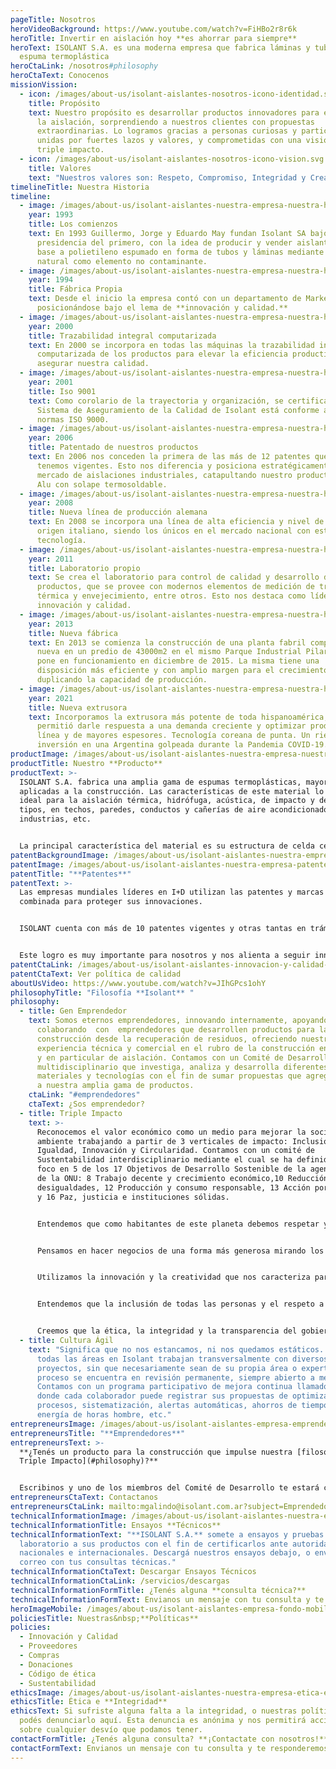 ```yaml
---
pageTitle: Nosotros
heroVideoBackground: https://www.youtube.com/watch?v=FiHBo2r8r6k
heroTitle: Invertir en aislación hoy **es ahorrar para siempre**
heroText: ISOLANT S.A. es una moderna empresa que fabrica láminas y tubos de
  espuma termoplástica
heroCtaLink: /nosotros#philosophy
heroCtaText: Conocenos
missionVission:
  - icon: /images/about-us/isolant-aislantes-nosotros-icono-identidad.svg
    title: Propósito
    text: Nuestro propósito es desarrollar productos innovadores para el mercado de
      la aislación, sorprendiendo a nuestros clientes con propuestas
      extraordinarias. Lo logramos gracias a personas curiosas y participativas,
      unidas por fuertes lazos y valores, y comprometidas con una visión de
      triple impacto.
  - icon: /images/about-us/isolant-aislantes-nosotros-icono-vision.svg
    title: Valores
    text: "Nuestros valores son: Respeto, Compromiso, Integridad y Creatividad."
timelineTitle: Nuestra Historia
timeline:
  - image: /images/about-us/isolant-aislantes-nuestra-empresa-nuestra-historia-1993.jpg
    year: 1993
    title: Los comienzos
    text: En 1993 Guillermo, Jorge y Eduardo May fundan Isolant SA bajo la
      presidencia del primero, con la idea de producir y vender aislantes en
      base a polietileno espumado en forma de tubos y láminas mediante gas
      natural como elemento no contaminante.
  - image: /images/about-us/isolant-aislantes-nuestra-empresa-nuestra-historia-1994.jpg
    year: 1994
    title: Fábrica Propia
    text: Desde el inicio la empresa contó con un departamento de Marketing
      posicionándose bajo el lema de **innovación y calidad.**
  - image: /images/about-us/isolant-aislantes-nuestra-empresa-nuestra-historia-2000.jpg
    year: 2000
    title: Trazabilidad integral computarizada
    text: En 2000 se incorpora en todas las máquinas la trazabilidad integral
      computarizada de los productos para elevar la eficiencia productiva y
      asegurar nuestra calidad.
  - image: /images/about-us/isolant-aislantes-nuestra-empresa-nuestra-historia-2001.jpg
    year: 2001
    title: Iso 9001
    text: Como corolario de la trayectoria y organización, se certifica que el
      Sistema de Aseguramiento de la Calidad de Isolant está conforme a las
      normas ISO 9000.
  - image: /images/about-us/isolant-aislantes-nuestra-empresa-nuestra-historia-2006.jpg
    year: 2006
    title: Patentado de nuestros productos
    text: En 2006 nos conceden la primera de las más de 12 patentes que actualmente
      tenemos vigentes. Esto nos diferencia y posiciona estratégicamente en el
      mercado de aislaciones industriales, catapultando nuestro producto Doble
      Alu con solape termosoldable.
  - image: /images/about-us/isolant-aislantes-nuestra-empresa-nuestra-historia-2008.jpg
    year: 2008
    title: Nueva línea de producción alemana
    text: En 2008 se incorpora una línea de alta eficiencia y nivel de calidad, de
      origen italiano, siendo los únicos en el mercado nacional con este tipo de
      tecnología.
  - image: /images/about-us/isolant-aislantes-nuestra-empresa-nuestra-historia-2011.jpg
    year: 2011
    title: Laboratorio propio
    text: Se crea el laboratorio para control de calidad y desarrollo de nuevos
      productos, que se provee con modernos elementos de medición de transmisión
      térmica y envejecimiento, entre otros. Esto nos destaca como líderes en
      innovación y calidad.
  - image: /images/about-us/isolant-aislantes-nuestra-empresa-nuestra-historia-2013.jpg
    year: 2013
    title: Nueva fábrica
    text: En 2013 se comienza la construcción de una planta fabril completamente
      nueva en un predio de 43000m2 en el mismo Parque Industrial Pilar, que se
      pone en funcionamiento en diciembre de 2015. La misma tiene una
      disposición más eficiente y con amplio margen para el crecimiento,
      duplicando la capacidad de producción.
  - image: /images/about-us/isolant-aislantes-nuestra-empresa-nuestra-historia-2021.jpg
    year: 2021
    title: Nueva extrusora
    text: Incorporamos la extrusora más potente de toda hispanoamérica, que nos
      permitió darle respuesta a una demanda creciente y optimizar productos en
      línea y de mayores espesores. Tecnología coreana de punta. Un riesgo e
      inversión en una Argentina golpeada durante la Pandemia COVID-19.
productImage: /images/about-us/isolant-aislantes-nuestra-empresa-nuestro-producto-rollos.png
productTitle: Nuestro **Producto**
productText: >-
  ISOLANT S.A. fabrica una amplia gama de espumas termoplásticas, mayormente
  aplicadas a la construcción. Las características de este material lo hacen
  ideal para la aislación térmica, hidrófuga, acústica, de impacto y de otros
  tipos, en techos, paredes, conductos y cañerías de aire acondicionado, pisos,
  industrias, etc. 


  La principal característica del material es su estructura de celda cerrada; está conformada por celdas estancas con aire en su interior, lo que hace que el material además sea aislante térmico, así como también elástico y fácil de manipular. Esta elasticidad permite que el material se cierre sobre los elementos de fijación con los que se lo perfora (clavos, tornillos) manteniendo su estanqueidad.
patentBackgroundImage: /images/about-us/isolant-aislantes-nuestra-empresa-patentes-imagen-fondo-azul.jpg
patentImage: /images/about-us/isolant-aislantes-nuestra-empresa-patentes.png
patentTitle: "**Patentes**"
patentText: >-
  Las empresas mundiales líderes en I+D utilizan las patentes y marcas de forma
  combinada para proteger sus innovaciones. 


  ISOLANT cuenta con más de 10 patentes vigentes y otras tantas en trámite. Esto nos mantiene a la vanguardia junto a las empresas líderes en aislación, abriendo puertas a nuevas investigaciones y análisis de estrategias globales. 


  Este logro es muy importante para nosotros y nos alienta a seguir innovando.
patentCtaLink: /images/about-us/isolant-aislantes-innovacion-y-calidad-politica-calidad.webp
patentCtaText: Ver política de calidad
aboutUsVideo: https://www.youtube.com/watch?v=JIhGPcs1ohY
philosophyTitle: "Filosofía **Isolant** "
philosophy:
  - title: Gen Emprendedor
    text: Somos eternos emprendedores, innovando internamente, apoyando y
      colaborando  con  emprendedores que desarrollen productos para la
      construcción desde la recuperación de residuos, ofreciendo nuestra
      experiencia técnica y comercial en el rubro de la construcción en general
      y en particular de aislación. Contamos con un Comité de Desarrollo
      multidisciplinario que investiga, analiza y desarrolla diferentes
      materiales y tecnologías con el fin de sumar propuestas que agreguen valor
      a nuestra amplia gama de productos.
    ctaLink: "#emprendedores"
    ctaText: ¿Sos emprendedor?
  - title: Triple Impacto
    text: >-
      Reconocemos el valor económico como un medio para mejorar la sociedad y el
      ambiente trabajando a partir de 3 verticales de impacto: Inclusión e
      Igualdad, Innovación y Circularidad. Contamos con un comité de
      Sustentabilidad interdisciplinario mediante el cual se ha definido hacer
      foco en 5 de los 17 Objetivos de Desarrollo Sostenible de la agenda 2030
      de la ONU: 8 Trabajo decente y crecimiento económico,10 Reducción de las
      desigualdades, 12 Producción y consumo responsable, 13 Acción por el clima
      y 16 Paz, justicia e instituciones sólidas.


      Entendemos que como habitantes de este planeta debemos respetar y defender el ambiente que nos da los recursos para la vida y sabemos que la circularidad de la economía es indispensable para sostener el desarrollo económico presente y el de las próximas generaciones (ODS 12 y 13).


      Pensamos en hacer negocios de una forma más generosa mirando los resultados a largo plazo, basados en la confianza y construyendo valores compartidos poniendo el foco en las personas (ODS 8 y 10)


      Utilizamos la innovación y la creatividad que nos caracteriza para repensar y rediseñar productos, procesos y alianzas que beneficien a las personas y al planeta (ODS 12)


      Entendemos que la inclusión de todas las personas y el respeto a la diversidad aportan distintas miradas con las cuales se potencia la creatividad y la resiliencia (ODS 10)


      Creemos que la ética, la integridad y la transparencia del gobierno corporativo genera las bases para una sociedad con instituciones sólidas, paz y justicia, buscando el equilibrio de los intereses entre todas las partes interesadas, contribuyendo positivamente a la sociedad y al medio ambiente (ODS 16)
  - title: Cultura Ágil
    text: "Significa que no nos estancamos, ni nos quedamos estáticos. Somos ágiles:
      todas las áreas en Isolant trabajan transversalmente con diversos
      proyectos, sin que necesariamente sean de su propia área o expertise. Cada
      proceso se encuentra en revisión permanente, siempre abierto a mejoras.
      Contamos con un programa participativo de mejora continua llamado INGENIOS
      donde cada colaborador puede registrar sus propuestas de optimización de
      procesos, sistematización, alertas automáticas, ahorros de tiempo, de
      energía de horas hombre, etc."
entrepreneursImage: /images/about-us/isolant-aislantes-empresa-emprendedores.jpg
entrepreneursTitle: "**Emprendedores**"
entrepreneursText: >-
  **¿Tenés un producto para la construcción que impulse nuestra [filosofía de
  Triple Impacto](#philosophy)?**


  Escribinos y uno de los miembros del Comité de Desarrollo te estará contactando en breve.
entrepreneursCtaText: Contactanos
entrepreneursCtaLink: mailto:mgalindo@isolant.com.ar?subject=Emprendedores
technicalInformationImage: /images/about-us/isolant-aislantes-nuestra-empresa-ensayos-tecnicos.jpg
technicalInformationTitle: Ensayos **Técnicos**
technicalInformationText: "**ISOLANT S.A.** somete a ensayos y pruebas de
  laboratorio a sus productos con el fin de certificarlos ante autoridades
  nacionales e internacionales. Descargá nuestros ensayos debajo, o envianos un
  correo con tus consultas técnicas."
technicalInformationCtaText: Descargar Ensayos Técnicos
technicalInformationCtaLink: /servicios/descargas
technicalInformationFormTitle: ¿Tenés alguna **consulta técnica?**
technicalInformationFormText: Envianos un mensaje con tu consulta y te responderemos a la brevedad.
heroImageMobile: /images/about-us/isolant-aislantes-empresa-fondo-mobile.jpg
policiesTitle: Nuestras&nbsp;**Políticas**
policies:
  - Innovación y Calidad
  - Proveedores
  - Compras
  - Donaciones
  - Código de ética
  - Sustentabilidad
ethicsImage: /images/about-us/isolant-aislantes-nuestra-empresa-etica-e-integridad.jpg
ethicsTitle: Ética e **Integridad**
ethicsText: Si sufriste alguna falta a la integridad, o nuestras políticas,
  podés denunciarlo aquí. Esta denuncia es anónima y nos permitirá accionar
  sobre cualquier desvío que podamos tener.
contactFormTitle: ¿Tenés alguna consulta? **¡Contactate con nosotros!**
contactFormText: Envianos un mensaje con tu consulta y te responderemos a la brevedad.
---
```

